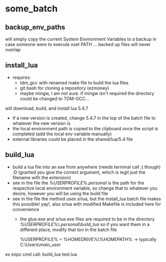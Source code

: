 # some_batch

## backup_env_paths
will simply copy the current System Environment Variables to a backup in case someone were to execute xset PATH ...
backed up files will never overlap

## install_lua
  - requires:
    - tdm_gcc with renamed make file to build the lua files
    - git bash for cloning a repository (ezmoney)
    - maybe mingw, I am not sure. if mingw isn't required the directory could be changed to TDM-GCC\...

will download, build, and install lua 5.4.7
  - if a new version is created, change 5.4.7 in the top of the batch file to whatever the new version is
  - the local environment path is copied to the clipboard once the script is completed (add the local env variable manually)
  - external libraries could be placed in the shared/lua/5.4 file

## build_lua
  - build a lua file into an exe from anywhere (needs terminal call ;( though) :D (granted you give the correct argument, which is legit just the filename with the extension)
  - see in the file the *%USERPROFILE%.personal* is the path for the respective local environment variable, so change that to whatever you desire, however you will be using the build file
  - see in the file the method uses srlua, but the install_lua batch file makes this possible! yay!, also srlua with modified Makefile is included here for convenience
    - the glue.exe and srlue.exe files are required to be in the directory *%USERPROFILE%\\.personal\build_lua* so if you want them in a different place, modify that too in the batch file

      %USERPROFILE% = %HOMEDRIVE%\\%HOMEPATH% -> typically C:\Users\\*main_user*

ex ezpz cmd call: build_lua test.lua
